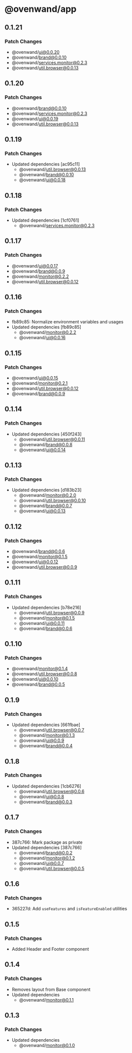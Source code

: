 # @ovenwand/app

## 0.1.21

### Patch Changes

- @ovenwand/ui@0.0.20
- @ovenwand/brand@0.0.10
- @ovenwand/services.monitor@0.2.3
- @ovenwand/util.browser@0.0.13

## 0.1.20

### Patch Changes

- @ovenwand/brand@0.0.10
- @ovenwand/services.monitor@0.2.3
- @ovenwand/ui@0.0.19
- @ovenwand/util.browser@0.0.13

## 0.1.19

### Patch Changes

- Updated dependencies [ac95c11]
  - @ovenwand/util.browser@0.0.13
  - @ovenwand/brand@0.0.10
  - @ovenwand/ui@0.0.18

## 0.1.18

### Patch Changes

- Updated dependencies [1cf0761]
  - @ovenwand/services.monitor@0.2.3

## 0.1.17

### Patch Changes

- @ovenwand/ui@0.0.17
- @ovenwand/brand@0.0.9
- @ovenwand/monitor@0.2.2
- @ovenwand/util.browser@0.0.12

## 0.1.16

### Patch Changes

- fb89c85: Normalize environment variables and usages
- Updated dependencies [fb89c85]
  - @ovenwand/monitor@0.2.2
  - @ovenwand/ui@0.0.16

## 0.1.15

### Patch Changes

- @ovenwand/ui@0.0.15
- @ovenwand/monitor@0.2.1
- @ovenwand/util.browser@0.0.12
- @ovenwand/brand@0.0.9

## 0.1.14

### Patch Changes

- Updated dependencies [450f243]
  - @ovenwand/util.browser@0.0.11
  - @ovenwand/brand@0.0.8
  - @ovenwand/ui@0.0.14

## 0.1.13

### Patch Changes

- Updated dependencies [d183b23]
  - @ovenwand/monitor@0.2.0
  - @ovenwand/util.browser@0.0.10
  - @ovenwand/brand@0.0.7
  - @ovenwand/ui@0.0.13

## 0.1.12

### Patch Changes

- @ovenwand/brand@0.0.6
- @ovenwand/monitor@0.1.5
- @ovenwand/ui@0.0.12
- @ovenwand/util.browser@0.0.9

## 0.1.11

### Patch Changes

- Updated dependencies [b78e216]
  - @ovenwand/util.browser@0.0.9
  - @ovenwand/monitor@0.1.5
  - @ovenwand/ui@0.0.11
  - @ovenwand/brand@0.0.6

## 0.1.10

### Patch Changes

- @ovenwand/monitor@0.1.4
- @ovenwand/util.browser@0.0.8
- @ovenwand/ui@0.0.10
- @ovenwand/brand@0.0.5

## 0.1.9

### Patch Changes

- Updated dependencies [661fbae]
  - @ovenwand/util.browser@0.0.7
  - @ovenwand/monitor@0.1.3
  - @ovenwand/ui@0.0.9
  - @ovenwand/brand@0.0.4

## 0.1.8

### Patch Changes

- Updated dependencies [1cb6276]
  - @ovenwand/util.browser@0.0.6
  - @ovenwand/ui@0.0.8
  - @ovenwand/brand@0.0.3

## 0.1.7

### Patch Changes

- 387c766: Mark package as private
- Updated dependencies [387c766]
  - @ovenwand/brand@0.0.2
  - @ovenwand/monitor@0.1.2
  - @ovenwand/ui@0.0.7
  - @ovenwand/util.browser@0.0.5

## 0.1.6

### Patch Changes

- 365227d: Add `useFeatures` and `isFeatureEnabled` utilities

## 0.1.5

### Patch Changes

- Added Header and Footer component

## 0.1.4

### Patch Changes

- Removes layout from Base component
- Updated dependencies
  - @ovenwand/monitor@0.1.1

## 0.1.3

### Patch Changes

- Updated dependencies
  - @ovenwand/monitor@0.1.0
